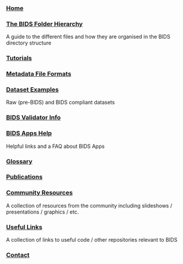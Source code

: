 ### [Home](https://github.com/INCF/bids-starter-kit/wiki)
### [The BIDS Folder Hierarchy](The-BIDS-folder-hierarchy)
A guide to the different files and how they are organised in the BIDS directory structure
### [Tutorials](Tutorials)
### [Metadata File Formats](Metadata-file-formats)
### [Dataset Examples](dataset-examples)
Raw (pre-BIDS) and BIDS compliant datasets
### [BIDS Validator Info](bids-validator-info)
### [BIDS Apps Help](BIDS-Apps-Help)
Helpful links and a FAQ about BIDS Apps
### [Glossary](Glossary)
### [Publications](Publications)
### [Community Resources](community-resources)
A collection of resources from the community including slideshows / presentations / graphics / etc.
### [Useful Links](Useful-links)
A collection of links to useful code / other repositories relevant to BIDS
### [Contact](Contact)